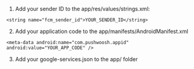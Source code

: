 1. Add your sender ID to the app/res/values/strings.xml:
```
<string name="fcm_sender_id">YOUR_SENDER_ID</string>
```
2. Add your application code to the app/manifests/AndroidManifest.xml
```
<meta-data android:name="com.pushwoosh.appid" android:value="YOUR_APP_CODE" />
```
3. Add your google-services.json to the app/ folder

